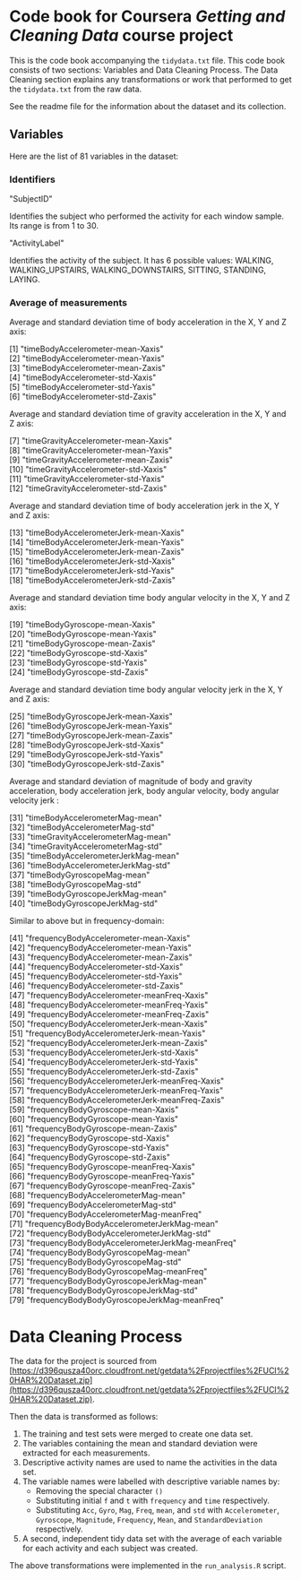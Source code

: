 # Code book for Coursera *Getting and Cleaning Data* course project

This is the code book accompanying the `tidydata.txt` file. This code book consists of two sections: Variables and Data Cleaning Process. The Data Cleaning section explains any transformations or work that performed to get the `tidydata.txt` from the raw data.

See the readme file for the information about the dataset and its collection.

## Variables
Here are the list of 81 variables in the dataset:

### Identifiers

"SubjectID"

Identifies the subject who performed the activity for each window sample. Its range is from 1 to 30. 

"ActivityLabel"

Identifies the activity of the subject. It has 6 possible values: WALKING, WALKING_UPSTAIRS, WALKING_DOWNSTAIRS, SITTING, STANDING, LAYING.

### Average of measurements

Average and standard deviation time of body acceleration in the X, Y and Z axis:

 [1] "timeBodyAccelerometer-mean-Xaxis"              
 [2] "timeBodyAccelerometer-mean-Yaxis"              
 [3] "timeBodyAccelerometer-mean-Zaxis"              
 [4] "timeBodyAccelerometer-std-Xaxis"               
 [5] "timeBodyAccelerometer-std-Yaxis"               
 [6] "timeBodyAccelerometer-std-Zaxis"               
 
 Average and standard deviation time of gravity acceleration in the X, Y and Z axis:
 
 [7] "timeGravityAccelerometer-mean-Xaxis"           
 [8] "timeGravityAccelerometer-mean-Yaxis"           
 [9] "timeGravityAccelerometer-mean-Zaxis"           
[10] "timeGravityAccelerometer-std-Xaxis"            
[11] "timeGravityAccelerometer-std-Yaxis"            
[12] "timeGravityAccelerometer-std-Zaxis"     

Average and standard deviation time of body acceleration jerk in the X, Y and Z axis:

[13] "timeBodyAccelerometerJerk-mean-Xaxis"          
[14] "timeBodyAccelerometerJerk-mean-Yaxis"          
[15] "timeBodyAccelerometerJerk-mean-Zaxis"          
[16] "timeBodyAccelerometerJerk-std-Xaxis"           
[17] "timeBodyAccelerometerJerk-std-Yaxis"           
[18] "timeBodyAccelerometerJerk-std-Zaxis" 

Average and standard deviation time body angular velocity in the X, Y and Z axis:

[19] "timeBodyGyroscope-mean-Xaxis"                  
[20] "timeBodyGyroscope-mean-Yaxis"                  
[21] "timeBodyGyroscope-mean-Zaxis"                  
[22] "timeBodyGyroscope-std-Xaxis"                   
[23] "timeBodyGyroscope-std-Yaxis"                   
[24] "timeBodyGyroscope-std-Zaxis" 

Average and standard deviation time body angular velocity jerk in the X, Y and Z axis:

[25] "timeBodyGyroscopeJerk-mean-Xaxis"              
[26] "timeBodyGyroscopeJerk-mean-Yaxis"              
[27] "timeBodyGyroscopeJerk-mean-Zaxis"              
[28] "timeBodyGyroscopeJerk-std-Xaxis"               
[29] "timeBodyGyroscopeJerk-std-Yaxis"               
[30] "timeBodyGyroscopeJerk-std-Zaxis"  

Average and standard deviation of magnitude of body and gravity acceleration, body acceleration jerk, body angular velocity, body angular velocity jerk :

[31] "timeBodyAccelerometerMag-mean"                 
[32] "timeBodyAccelerometerMag-std"                  
[33] "timeGravityAccelerometerMag-mean"              
[34] "timeGravityAccelerometerMag-std"               
[35] "timeBodyAccelerometerJerkMag-mean"             
[36] "timeBodyAccelerometerJerkMag-std"              
[37] "timeBodyGyroscopeMag-mean"                     
[38] "timeBodyGyroscopeMag-std"                      
[39] "timeBodyGyroscopeJerkMag-mean"                 
[40] "timeBodyGyroscopeJerkMag-std"     

Similar to above but in frequency-domain:

[41] "frequencyBodyAccelerometer-mean-Xaxis"         
[42] "frequencyBodyAccelerometer-mean-Yaxis"         
[43] "frequencyBodyAccelerometer-mean-Zaxis"         
[44] "frequencyBodyAccelerometer-std-Xaxis"          
[45] "frequencyBodyAccelerometer-std-Yaxis"          
[46] "frequencyBodyAccelerometer-std-Zaxis"          
[47] "frequencyBodyAccelerometer-meanFreq-Xaxis"     
[48] "frequencyBodyAccelerometer-meanFreq-Yaxis"     
[49] "frequencyBodyAccelerometer-meanFreq-Zaxis"     
[50] "frequencyBodyAccelerometerJerk-mean-Xaxis"     
[51] "frequencyBodyAccelerometerJerk-mean-Yaxis"     
[52] "frequencyBodyAccelerometerJerk-mean-Zaxis"     
[53] "frequencyBodyAccelerometerJerk-std-Xaxis"      
[54] "frequencyBodyAccelerometerJerk-std-Yaxis"      
[55] "frequencyBodyAccelerometerJerk-std-Zaxis"      
[56] "frequencyBodyAccelerometerJerk-meanFreq-Xaxis"		
[57] "frequencyBodyAccelerometerJerk-meanFreq-Yaxis"		
[58] "frequencyBodyAccelerometerJerk-meanFreq-Zaxis"		
[59] "frequencyBodyGyroscope-mean-Xaxis"            
[60] "frequencyBodyGyroscope-mean-Yaxis"             
[61] "frequencyBodyGyroscope-mean-Zaxis"             
[62] "frequencyBodyGyroscope-std-Xaxis"              
[63] "frequencyBodyGyroscope-std-Yaxis"              
[64] "frequencyBodyGyroscope-std-Zaxis"              
[65] "frequencyBodyGyroscope-meanFreq-Xaxis"         
[66] "frequencyBodyGyroscope-meanFreq-Yaxis"         
[67] "frequencyBodyGyroscope-meanFreq-Zaxis"         
[68] "frequencyBodyAccelerometerMag-mean"            
[69] "frequencyBodyAccelerometerMag-std"             
[70] "frequencyBodyAccelerometerMag-meanFreq"        
[71] "frequencyBodyBodyAccelerometerJerkMag-mean"    
[72] "frequencyBodyBodyAccelerometerJerkMag-std"     
[73] "frequencyBodyBodyAccelerometerJerkMag-meanFreq"		
[74] "frequencyBodyBodyGyroscopeMag-mean"            
[75] "frequencyBodyBodyGyroscopeMag-std"             
[76] "frequencyBodyBodyGyroscopeMag-meanFreq"        
[77] "frequencyBodyBodyGyroscopeJerkMag-mean"        
[78] "frequencyBodyBodyGyroscopeJerkMag-std"         
[79] "frequencyBodyBodyGyroscopeJerkMag-meanFreq"

# Data Cleaning Process

The data for the project is sourced from [https://d396qusza40orc.cloudfront.net/getdata%2Fprojectfiles%2FUCI%20HAR%20Dataset.zip](https://d396qusza40orc.cloudfront.net/getdata%2Fprojectfiles%2FUCI%20HAR%20Dataset.zip).

Then the data is transformed as follows:

1. The training and test sets were merged to create one data set.
1. The variables containing the mean and standard deviation were extracted for each measurements.
1. Descriptive activity names are used to name the activities in the data set.
1. The variable names were labelled with descriptive variable names by:
	- Removing the special character `()`
	- Substituting initial `f` and `t` with `frequency` and `time` respectively.
	- Substituting `Acc`, `Gyro`, `Mag`, `Freq`, `mean`, and `std` with `Accelerometer`, `Gyroscope`, `Magnitude`, `Frequency`, `Mean`, and `StandardDeviation` respectively.
1. A second, independent tidy data set with the average of each variable for each activity and each subject was created.

The above transformations were implemented in the `run_analysis.R` script.
